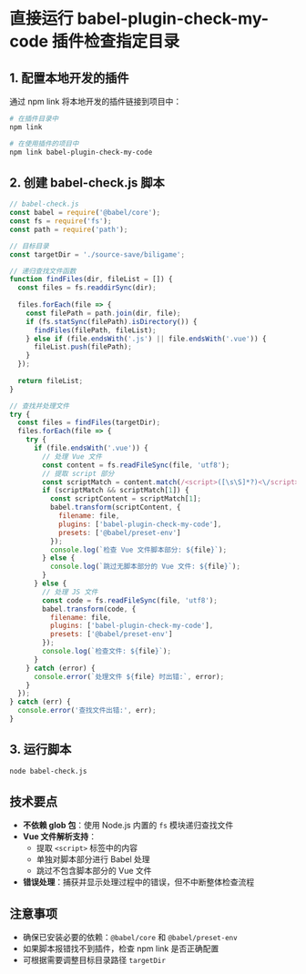 # 直接运行 babel-plugin-check-my-code 插件检查指定目录

## 1. 配置本地开发的插件

通过 npm link 将本地开发的插件链接到项目中：

```bash
# 在插件目录中
npm link

# 在使用插件的项目中
npm link babel-plugin-check-my-code
```

## 2. 创建 babel-check.js 脚本

```javascript
// babel-check.js
const babel = require('@babel/core');
const fs = require('fs');
const path = require('path');

// 目标目录
const targetDir = './source-save/biligame';

// 递归查找文件函数
function findFiles(dir, fileList = []) {
  const files = fs.readdirSync(dir);
  
  files.forEach(file => {
    const filePath = path.join(dir, file);
    if (fs.statSync(filePath).isDirectory()) {
      findFiles(filePath, fileList);
    } else if (file.endsWith('.js') || file.endsWith('.vue')) {
      fileList.push(filePath);
    }
  });
  
  return fileList;
}

// 查找并处理文件
try {
  const files = findFiles(targetDir);
  files.forEach(file => {
    try {
      if (file.endsWith('.vue')) {
        // 处理 Vue 文件
        const content = fs.readFileSync(file, 'utf8');
        // 提取 script 部分
        const scriptMatch = content.match(/<script>([\s\S]*?)<\/script>/);
        if (scriptMatch && scriptMatch[1]) {
          const scriptContent = scriptMatch[1];
          babel.transform(scriptContent, {
            filename: file,
            plugins: ['babel-plugin-check-my-code'],
            presets: ['@babel/preset-env']
          });
          console.log(`检查 Vue 文件脚本部分: ${file}`);
        } else {
          console.log(`跳过无脚本部分的 Vue 文件: ${file}`);
        }
      } else {
        // 处理 JS 文件
        const code = fs.readFileSync(file, 'utf8');
        babel.transform(code, {
          filename: file,
          plugins: ['babel-plugin-check-my-code'],
          presets: ['@babel/preset-env'] 
        });
        console.log(`检查文件: ${file}`);
      }
    } catch (error) {
      console.error(`处理文件 ${file} 时出错:`, error);
    }
  });
} catch (err) {
  console.error('查找文件出错:', err);
}
```

## 3. 运行脚本

```bash
node babel-check.js
```

## 技术要点

- **不依赖 glob 包**：使用 Node.js 内置的 `fs` 模块递归查找文件
- **Vue 文件解析支持**：
  - 提取 `<script>` 标签中的内容
  - 单独对脚本部分进行 Babel 处理
  - 跳过不包含脚本部分的 Vue 文件
- **错误处理**：捕获并显示处理过程中的错误，但不中断整体检查流程

## 注意事项

- 确保已安装必要的依赖：`@babel/core` 和 `@babel/preset-env`
- 如果脚本报错找不到插件，检查 npm link 是否正确配置
- 可根据需要调整目标目录路径 `targetDir`
